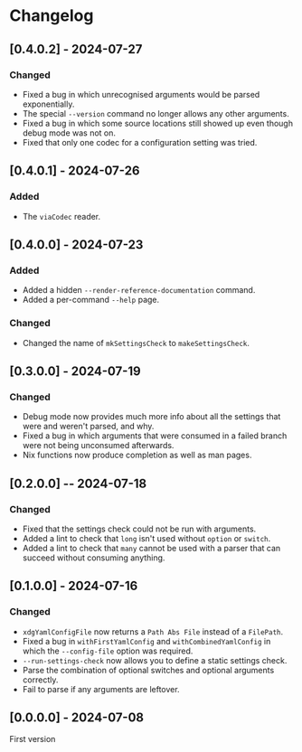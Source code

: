# Changelog

## [0.4.0.2] - 2024-07-27

### Changed

* Fixed a bug in which unrecognised arguments would be parsed exponentially.
* The special `--version` command no longer allows any other arguments.
* Fixed a bug in which some source locations still showed up even though debug mode was not on.
* Fixed that only one codec for a configuration setting was tried.

## [0.4.0.1] - 2024-07-26

### Added

* The `viaCodec` reader.

## [0.4.0.0] - 2024-07-23

### Added

* Added a hidden `--render-reference-documentation` command.
* Added a per-command `--help` page.

### Changed

* Changed the name of `mkSettingsCheck` to `makeSettingsCheck`.

## [0.3.0.0] - 2024-07-19

### Changed

* Debug mode now provides much more info about all the settings that were and weren't parsed, and why.
* Fixed a bug in which arguments that were consumed in a failed branch were not being unconsumed afterwards.
* Nix functions now produce completion as well as man pages.

## [0.2.0.0] -- 2024-07-18

### Changed

* Fixed that the settings check could not be run with arguments.
* Added a lint to check that `long` isn't used without `option` or `switch`.
* Added a lint to check that `many` cannot be used with a parser that can succeed without consuming anything.

## [0.1.0.0] - 2024-07-16

### Changed

* `xdgYamlConfigFile` now returns a `Path Abs File` instead of a `FilePath`.
* Fixed a bug in `withFirstYamlConfig` and `withCombinedYamlConfig` in which the `--config-file` option was required.
* `--run-settings-check` now allows you to define a static settings check.
* Parse the combination of optional switches and optional arguments correctly.
* Fail to parse if any arguments are leftover.

## [0.0.0.0] - 2024-07-08

First version
